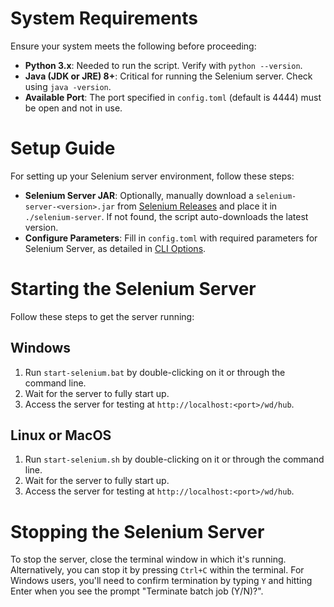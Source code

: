 # System Requirements

Ensure your system meets the following before proceeding:

- **Python 3.x**: Needed to run the script. Verify with `python --version`.
- **Java (JDK or JRE) 8+**: Critical for running the Selenium server. Check using `java -version`.
- **Available Port**: The port specified in `config.toml` (default is 4444) must be open and not in use.

# Setup Guide

For setting up your Selenium server environment, follow these steps:

- **Selenium Server JAR**: Optionally, manually download a `selenium-server-<version>.jar` from [Selenium Releases](https://github.com/SeleniumHQ/selenium/releases) and place it in `./selenium-server`. If not found, the script auto-downloads the latest version.
- **Configure Parameters**: Fill in `config.toml` with required parameters for Selenium Server, as detailed in [CLI Options](https://www.selenium.dev/documentation/grid/configuration/cli_options/#distributor).

# Starting the Selenium Server

Follow these steps to get the server running:

## Windows
1. Run `start-selenium.bat` by double-clicking on it or through the command line.
2. Wait for the server to fully start up.
3. Access the server for testing at `http://localhost:<port>/wd/hub`.

## Linux or MacOS
1. Run `start-selenium.sh` by double-clicking on it or through the command line.
2. Wait for the server to fully start up.
3. Access the server for testing at `http://localhost:<port>/wd/hub`.

# Stopping the Selenium Server

To stop the server, close the terminal window in which it's running. Alternatively, you can stop it by pressing `Ctrl+C` within the terminal. For Windows users, you'll need to confirm termination by typing `Y` and hitting Enter when you see the prompt "Terminate batch job (Y/N)?".